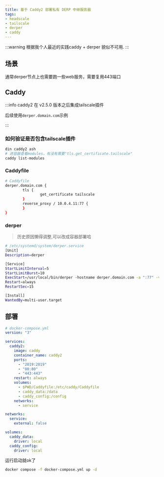 ```yaml
---
title: 基于 Caddy2 部署私有 DERP 中继服务器
tags:
- headscale
- tailscale
- derper
- caddy
---
```


:::warning
根据我个人最近的实践caddy + derper 貌似不可用.
:::

## 场景

通常derper节点上也需要跑一些web服务，需要复用443端口

## Caddy

:::info
caddy2 在 v2.5.0 版本之后集成tailscale插件

后续使用`derper.domain.com`示例

:::

### 如何验证是否包含tailscale插件

```bash
din caddy2 ash
# 进容器查看modules，有没有需要"tls.get_certificate.tailscale"
caddy list-modules
```

### Caddyfile

```bash
# Caddyfile
derper.domain.com {
        tls {
                get_certificate tailscale
        }
        reverse_proxy / 10.0.4.11:77 {
        }
}
```

### derper

> 历史原因懒得调整,可以改成容器部署哈

```bash
# /etc/systemd/system/derper.service
[Unit]
Description=derper

[Service]
StartLimitInterval=5
StartLimitBurst=10
ExecStart=/usr/local/bin/derper -hostname derper.domain.com -a ":77" -verify-clients
Restart=always
RestartSec=15

[Install]
WantedBy=multi-user.target
```

## 部署

```yaml
# docker-compose.yml
version: "3"

services:
  caddy2:
    image: caddy
    container_name: caddy2
    ports:
      - "2019:2019"
      - "80:80"
      - "443:443"
    restart: always
    volumes:
      - $PWD/Caddyfile:/etc/caddy/Caddyfile
      - caddy_data:/data
      - caddy_config:/config
    networks:
      - service

networks:
  service:
    external: false

volumes:
  caddy_data:
    driver: local
  caddy_config:
    driver: local
```

运行启动就ok了

```bash
docker compose -f docker-compose.yml up -d
```
